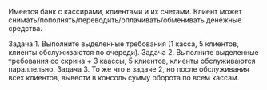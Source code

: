 Имеется банк с кассирами, клиентами и их счетами. Клиент может снимать/пополнять/переводить/оплачивать/обменивать денежные средства.

Задача 1. Выполните выделенные требования (1 касса, 5 клиентов, клиенты обслуживаются по очереди).
Задача 2. Выполните выделенные требования со скрина +  3 каассы, 5 клиентов, клиенты обслуживаются параллельно.
Задача 3. То же что в задаче 2, но после обслуживания всех клиентов, вывести в консоль сумму оборота по всем кассам.
